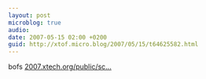 ```yaml
---
layout: post
microblog: true
audio: 
date: 2007-05-15 02:00 +0200
guid: http://xtof.micro.blog/2007/05/15/t64625582.html
---
```

bofs [2007.xtech.org/public/sc...](http://2007.xtech.org/public/schedule/grid)
